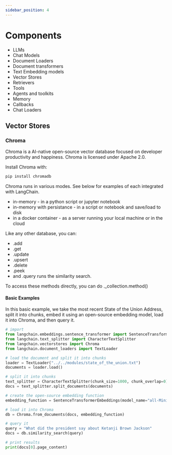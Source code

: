 ```yaml
---
sidebar_position: 4
---
```


# Components
* LLMs
* Chat Models
* Document Loaders
* Document transformers
* Text Embedding models
* Vector Stores
* Retrievers
* Tools
* Agents and toolkits
* Memory
* Callbacks
* Chat Loaders

## Vector Stores
### Chroma
Chroma is a AI-native open-source vector database focused on developer productivity and happiness. Chroma is licensed under Apache 2.0.

Install Chroma with:

```python "
pip install chromadb
```

Chroma runs in various modes. See below for examples of each integrated with LangChain.

* in-memory - in a python script or jupyter notebook
* in-memory with persistance - in a script or notebook and save/load to disk
* in a docker container - as a server running your local machine or in the cloud

Like any other database, you can:

* .add
* .get
* .update
* .upsert
* .delete
* .peek
* and .query runs the similarity search.

To access these methods directly, you can do ._collection.method()

#### Basic Examples

In this basic example, we take the most recent State of the Union Address, split it into chunks, embed it using an open-source embedding model, load it into Chroma, and then query it.

```python "
# import
from langchain.embeddings.sentence_transformer import SentenceTransformerEmbeddings
from langchain.text_splitter import CharacterTextSplitter
from langchain.vectorstores import Chroma
from langchain.document_loaders import TextLoader

# load the document and split it into chunks
loader = TextLoader("../../modules/state_of_the_union.txt")
documents = loader.load()

# split it into chunks
text_splitter = CharacterTextSplitter(chunk_size=1000, chunk_overlap=0)
docs = text_splitter.split_documents(documents)

# create the open-source embedding function
embedding_function = SentenceTransformerEmbeddings(model_name="all-MiniLM-L6-v2")

# load it into Chroma
db = Chroma.from_documents(docs, embedding_function)

# query it
query = "What did the president say about Ketanji Brown Jackson"
docs = db.similarity_search(query)

# print results
print(docs[0].page_content)
```

